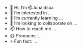 - 👋 Hi, I’m @Junaidsoa
- 👀 I’m interested in ...
- 🌱 I’m currently learning ...
- 💞️ I’m looking to collaborate on ...
- 📫 How to reach me ...
- 😄 Pronouns: ...
- ⚡ Fun fact: ...

<!---
Junaidsoa/Junaidsoa is a ✨ special ✨ repository because its `README.md` (this file) appears on your GitHub profile.
You can click the Preview link to take a look at your changes.
--->
